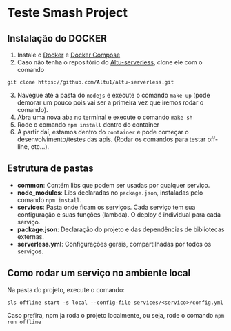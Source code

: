 # Teste Smash Project

## Instalação do DOCKER
1. Instale o [Docker](https://docs.docker.com/install/linux/docker-ce/ubuntu/) e [Docker Compose](https://docs.docker.com/compose/install/)
2. Caso não tenha o repositório do [Altu-serverless](https://github.com/Altu1/altu-serverless), clone ele com o comando 
```
git clone https://github.com/Altu1/altu-serverless.git
```
3. Navegue até a pasta do `nodejs` e execute o comando `make up` (pode demorar um pouco pois vai ser a primeira vez que iremos rodar o comando).
4. Abra uma nova aba no terminal e execute o comando `make sh`
5. Rode o comando `npm install` dentro do container
6. A partir daí, estamos dentro do `container` e pode começar o desenvolvimento/testes das apis. (Rodar os comandos para testar off-line, etc...).

## Estrutura de pastas

* **common**: Contém libs que podem ser usadas por qualquer serviço.
* **node_modules**: Libs declaradas no `package.json`, instaladas pelo comando `npm install`.
* **services**: Pasta onde ficam os serviços. Cada serviço tem sua configuração e suas funções (lambda). O deploy é individual para cada serviço.
* **package.json**: Declaração do projeto e das dependências de bibliotecas externas.
* **serverless.yml**: Configurações gerais, compartilhadas por todos os serviços.

## Como rodar um serviço no ambiente local

Na pasta do projeto, execute o comando:

```
sls offline start -s local --config-file services/<servico>/config.yml
```

Caso prefira, npm ja roda o projeto localmente, ou seja, rode o comando `npm run offline`
```

